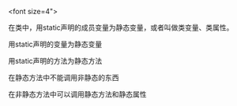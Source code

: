 <font size=4">


在类中，用static声明的成员变量为静态变量，或者叫做类变量、类属性。



用static声明的变量为静态变量

用static声明的方法为静态方法


在静态方法中不能调用非静态的东西

在非静态方法中可以调用静态方法和静态属性



<font>